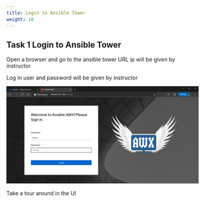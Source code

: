 ```yaml
---
title: Login to Ansible Tower
weight: 10
---
```


## Task 1 Login to Ansible Tower

Open a browser and go to the ansible tower URL ip will be given by instructor

Log in user and password will be given by instructor

![Alt text](images/01_ansible_tower_login.png?raw=true "Login to ansible tower")

Take a tour around in the UI
